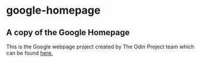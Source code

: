 google-homepage
===============

<h2>A copy of the Google Homepage</h2>

<p>This is the Google webpage project created by The Odin Project team which can be found  <a href="http://http://www.theodinproject.com/web-development-101/html-css">here.</a></p>

